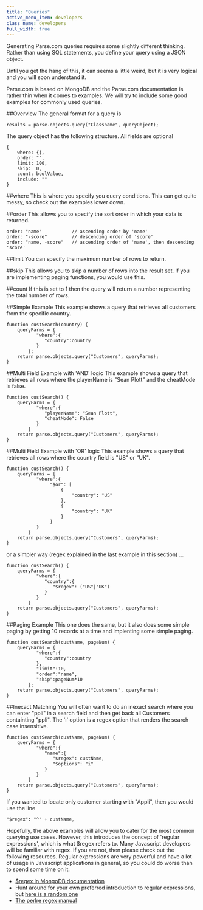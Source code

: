 ```yaml
---
title: "Queries"
active_menu_item: developers
class_name: developers
full_width: true
---
```


Generating Parse.com queries requires some slightly different thinking. Rather than using SQL statements, you define your query using a JSON object.

Until you get the hang of this, it can seems a little weird, but it is very logical and you will soon understand it.

Parse.com is based on MongoDB and the Parse.com documentation is rather thin when it comes to examples. We will try to include some good examples for commonly used queries.

##Overview
The general format for a query is 

	results = parse.objects.query("Classname", queryObject);

The query object has the following structure. All fields are optional

	{
	    where: {},  
	    order: "",  
	    limit: 100, 
	    skip:  0,   
	    count: boolValue,
	    include: ""	    
	}

##where
This is where you specify you query conditions. This can get quite messy, so check out the examples lower down.


##order
This allows you to specify the sort order in which your data is returned.

	order: "name"			// ascending order by 'name'
	order: "-score" 		// descending order of 'score'
	order: "name, -score"	// ascending order of 'name', then descending 'score'

##limit
You can specify the maximum number of rows to return.

##skip
This allows you to skip a number of rows into the result set. If you are implementing paging functions, you would use this.

##count
If this is set to 1 then the query will return a number representing the total number of rows.

##Simple Example
This example shows a query that retrieves all customers from the specific country.

	function custSearch(country) {
		queryParms = {
			   "where":{
			      "country":country
			   }
			};
	    return parse.objects.query("Customers", queryParms);
	}  

##Multi Field Example with 'AND' logic
This example shows a query that retrieves all rows where the playerName is "Sean Plott" and the cheatMode is false.

	function custSearch() {
		queryParms = {
			   "where":{
			      "playerName": "Sean Plott",
			      "cheatMode": False
			   }
			}
	    return parse.objects.query("Customers", queryParms);
	}  

##Multi Field Example with 'OR' logic
This example shows a query that retrieves all rows where the country field is "US" or "UK".

	function custSearch() {
		queryParms = {
			   "where":{
			   		"$or": [
			   			{
			   				"country": "US"
		   				},
		   				{
		   					"country": "UK"
		   				}
			   		]
			   }
			}
	    return parse.objects.query("Customers", queryParms);
	}  

or a simpler way (regex explained in the last example in this section) ...

	function custSearch() {
		queryParms = {
			   "where":{
			      "country":{
			         "$regex": ("US"|"UK")
			      }
			   }
			}
	    return parse.objects.query("Customers", queryParms);
	}  

##Paging Example
This one does the same, but it also does some simple paging by getting 10 records at a time and implenting some simple paging.

	function custSearch(custName, pageNum) {
		queryParms = {
			   "where":{
			      "country":country
			   },
			   "limit":10,
			   "order":"name",
			   "skip":pageNum*10
			};
	    return parse.objects.query("Customers", queryParms);
	}  

##Inexact Matching
You will often want to do an inexact search where you can enter "ppli" in a search field and then get back all Customers containting "ppli". The 'i' option is a regex option that renders the search case insensitive.

	function custSearch(custName, pageNum) {
		queryParms = {
			   "where":{
			      "name":{
			         "$regex": custName,
			         "$options": "i"
			      }
			   }
			}
	    return parse.objects.query("Customers", queryParms);
	} 

If you wanted to locate only customer starting with "Appli", then you would use the line

	"$regex": "^" + custName,


Hopefully, the above examples will allow you to cater for the most common querying use cases. However, this introduces the concept of 'regular expressions', which is what $regex refers to. Many Javascript developers will be familiar with regex. If you are not, then please check out the following resources. Regular expressions are very powerful and have a lot of usage in Javascript applications in general, so you could do worse than to spend some time on it.

- [$regex in MongoDB documentation](http://docs.mongodb.org/manual/reference/operator/regex/)
- Hunt around for your own preferred introduction to regular expressions, but [here is a random one](http://www.aivosto.com/vbtips/regex.html)
- [The perlre regex manual](http://perldoc.perl.org/perlre.html)













